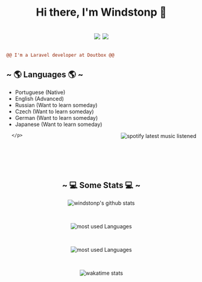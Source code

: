 



  <h1 align="center"> 
    Hi there, I'm Windstonp 👋
    <br />
    
   <div align="center">
        
   [![](https://img.shields.io/badge/-linkedin-0073B1?style=flat-square)](https://www.linkedin.com/in/windstonp/)
   [![](https://img.shields.io/badge/-twitter-1C9CEA?style=flat-square)](https://twitter.com/windstonp)
     
   </div>
  </h1>
  
```diff
@@ I'm a Laravel developer at Doutbox @@
```
  
   <div>
      <h2 align="left"> ~ 🌎 Languages 🌎  ~</h2>
      <p>
   
   - Portuguese (Native)
   - English (Advanced) 
   - Russian (Want to learn someday) 
   - Czech (Want to learn someday)
   - German (Want to learn someday)
   - Japanese (Want to learn someday)
   
<img src="https://spotify-recently-played-readme.vercel.app/api?user=22rfam3nqh7zns4jbf4q5nn3a&count=3" align="right" alt="spotify latest music listened">
   
      </p>
         
  </div>

  <br />
  <br />
  <br />
  <br />
  
   <div align="center">
      <h2 align="center"> ~ 💻 Some Stats 💻  ~</h2>
      <p align="center">
        
   ![windstonp's github stats](https://github-readme-stats.vercel.app/api?username=windstonp&show_icons=true&theme=radical)
      </p>
    </div>
  <br />
  <div align="center">
    <p align="center" >
      <img src="https://github-readme-stats.vercel.app/api/top-langs/?username=windstonp&layout=compact&theme=radical" align="center" alt="most used Languages">
   </p>
  </div>
  <br />
   <div  align="center">
      <p  align="center">
        <img src="https://github-readme-streak-stats.herokuapp.com/?user=windstonp&theme=radical" align="center" alt="most used Languages">
      </p>
    </div>
   <br />
  <div align="center">
    <p align="center" >
    
   <img src="https://github-readme-stats.vercel.app/api/wakatime?username=windstonp&theme=radical&layout=compact"  align="center" alt="wakatime stats" />
    
   </p>
  </div>

